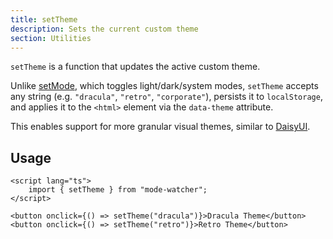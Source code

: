 ```yaml
---
title: setTheme
description: Sets the current custom theme
section: Utilities
---
```


`setTheme` is a function that updates the active custom theme.

Unlike [setMode](/docs/utilities/set-mode), which toggles light/dark/system modes, `setTheme` accepts any string (e.g. `"dracula"`, `"retro"`, `"corporate"`), persists it to `localStorage`, and applies it to the `<html>` element via the `data-theme` attribute.

This enables support for more granular visual themes, similar to [DaisyUI](https://daisyui.com).

## Usage

```svelte
<script lang="ts">
	import { setTheme } from "mode-watcher";
</script>

<button onclick={() => setTheme("dracula")}>Dracula Theme</button>
<button onclick={() => setTheme("retro")}>Retro Theme</button>
```
